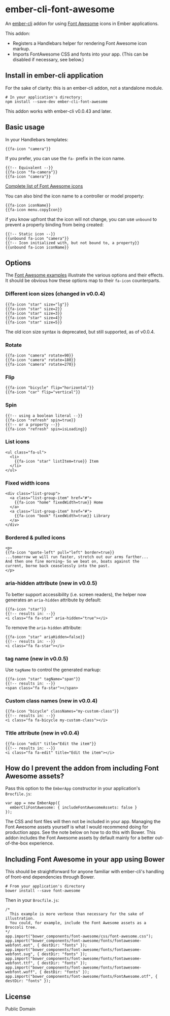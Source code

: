 # ember-cli-font-awesome

An [ember-cli](http://www.ember-cli.com) addon for using [Font Awesome](http://fortawesome.github.io/Font-Awesome/) icons in Ember applications.

This addon:

* Registers a Handlebars helper for rendering Font Awesome icon markup.
* Imports FontAwesome CSS and fonts into your app. (This can be disabled if necessary, see below.)

## Install in ember-cli application

For the sake of clarity: this is an ember-cli addon, not a standalone module.

```
# In your application's directory:
npm install --save-dev ember-cli-font-awesome
```

This addon works with ember-cli v0.0.43 and later.

## Basic usage

In your Handlebars templates:

```
{{fa-icon "camera"}}
```

If you prefer, you can use the `fa-` prefix in the icon name.

```
{{!-- Equivalent --}}
{{fa-icon "fa-camera"}}
{{fa-icon "camera"}}
```

[Complete list of Font Awesome icons](http://fortawesome.github.io/Font-Awesome/icons/)

You can also bind the icon name to a controller or model property:

```
{{fa-icon iconName}}
{{fa-icon menu.copyIcon}}
```

if you know upfront that the icon will not change, you can use `unbound` to prevent a property binding from being created:

```
{{!-- Static icon --}}
{{unbound fa-icon "camera"}}
{{!-- Icon initialized with, but not bound to, a property}}
{{unbound fa-icon iconName}}
```

## Options

The [Font Awesome examples](http://fortawesome.github.io/Font-Awesome/examples/) illustrate the various options and their effects. It should be obvious how these options map to their `fa-icon` counterparts.

### Different icon sizes (changed in v0.0.4)

```
{{fa-icon "star" size="lg"}}
{{fa-icon "star" size=2}}
{{fa-icon "star" size=3}}
{{fa-icon "star" size=4}}
{{fa-icon "star" size=5}}
```

The old icon size syntax is deprecated, but still supported, as of v0.0.4.

### Rotate

```
{{fa-icon "camera" rotate=90}}
{{fa-icon "camera" rotate=180}}
{{fa-icon "camera" rotate=270}}
```

### Flip

```
{{fa-icon "bicycle" flip="horizontal"}}
{{fa-icon "car" flip="vertical"}}
```

### Spin

```
{{!-- using a boolean literal --}}
{{fa-icon "refresh" spin=true}}
{{!-- or a property --}}
{{fa-icon "refresh" spin=isLoading}}
```

### List icons

```
<ul class="fa-ul">
  <li>
    {{fa-icon "star" listItem=true}} Item
  </li>
</ul>
```

### Fixed width icons

```
<div class="list-group">
  <a class="list-group-item" href="#">
    {{fa-icon "home" fixedWidth=true}} Home
  </a>
  <a class="list-group-item" href="#">
    {{fa-icon "book" fixedWidth=true}} Library
  </a>
</div>
```

### Bordered & pulled icons

```
<p>
{{fa-icon "quote-left" pull="left" border=true}}
...tomorrow we will run faster, stretch out our arms farther...
And then one fine morning— So we beat on, boats against the
current, borne back ceaselessly into the past.
</p>
```

### aria-hidden attribute (new in v0.0.5)

To better support accessibility (i.e. screen readers), the helper now generates an `aria-hidden` attribute by default:

```
{{fa-icon "star"}}
{{!-- results in: --}}
<i class="fa fa-star" aria-hidden="true"></i>
```

To remove the `aria-hidden` attribute:

```
{{fa-icon "star" ariaHidden=false}}
{{!-- results in: --}}
<i class="fa fa-star"></i>
```

### tag name (new in v0.0.5)

Use `tagName` to control the generated markup:

```
{{fa-icon "star" tagName="span"}}
{{!-- results in: --}}
<span class="fa fa-star"></span>
```

### Custom class names (new in v0.0.4)

```
{{fa-icon "bicycle" classNames="my-custom-class"}}
{{!-- results in: --}}
<i class="fa fa-bicycle my-custom-class"></i>
```

### Title attribute (new in v0.0.4)

```
{{fa-icon "edit" title="Edit the item"}}
{{!-- results in: --}}
<i class="fa fa-edit" title="Edit the item"></i>
```

## How do I prevent the addon from including Font Awesome assets?

Pass this option to the `EmberApp` constructor in your application's `Brocfile.js`:

```
var app = new EmberApp({
  emberCliFontAwesome: { includeFontAwesomeAssets: false }
});
```

The CSS and font files will then not be included in your app. Managing the Font Awesome assets yourself is what I would recommend doing for production apps. See the note below on how to do this with Bower. This addon includes the Font Awesome assets by default mainly for a better out-of-the-box experience.

## Including Font Awesome in your app using Bower

This should be straightforward for anyone familiar with ember-cli's handling of front-end dependencies through Bower.

```
# From your application's directory
bower install --save font-awesome
```

Then in your `Brocfile.js`:

```
/*
  This example is more verbose than necessary for the sake of illustration.
  You could, for example, include the Font Awesome assets as a Broccoli tree.
*/
app.import("bower_components/font-awesome/css/font-awesome.css");
app.import("bower_components/font-awesome/fonts/fontawesome-webfont.eot", { destDir: "fonts" });
app.import("bower_components/font-awesome/fonts/fontawesome-webfont.svg", { destDir: "fonts" });
app.import("bower_components/font-awesome/fonts/fontawesome-webfont.ttf", { destDir: "fonts" });
app.import("bower_components/font-awesome/fonts/fontawesome-webfont.woff", { destDir: "fonts" });
app.import("bower_components/font-awesome/fonts/FontAwesome.otf", { destDir: "fonts" });
```

## License

Public Domain
